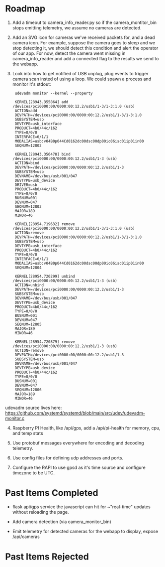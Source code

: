 Roadmap
=======

1) Add a timeout to camera_info_reader.py so if the camera_montitor_bin stops emitting telemetry, we assume no cameras
   are detected.

2) Add an SVG icon for cameras we've received packets for, and a dead camera icon.  For example, suppose the camera
   goes to sleep and we stop detecting it, we should detect this condition and alert the operator of our app. For now,
   detect the camera went missing in camera_info_reader and add a connected flag to the results we send to the webapp.

3) Look into how to get notified of USB unplug, plug events to trigger camera scan insted of using
   a loop.  We could spawn a process and monitor it's stdout:

        udevadm monitor --kernel --property

        KERNEL[28943.355864] add      /devices/pci0000:00/0000:00:12.2/usb1/1-3/1-3:1.0 (usb)
        ACTION=add
        DEVPATH=/devices/pci0000:00/0000:00:12.2/usb1/1-3/1-3:1.0
        SUBSYSTEM=usb
        DEVTYPE=usb_interface
        PRODUCT=4b0/44c/162
        TYPE=0/0/0
        INTERFACE=6/1/1
        MODALIAS=usb:v04B0p044Cd0162dc00dsc00dp00ic06isc01ip01in00
        SEQNUM=12802

        KERNEL[28943.356478] bind     /devices/pci0000:00/0000:00:12.2/usb1/1-3 (usb)
        ACTION=bind
        DEVPATH=/devices/pci0000:00/0000:00:12.2/usb1/1-3
        SUBSYSTEM=usb
        DEVNAME=/dev/bus/usb/001/047
        DEVTYPE=usb_device
        DRIVER=usb
        PRODUCT=4b0/44c/162
        TYPE=0/0/0
        BUSNUM=001
        DEVNUM=047
        SEQNUM=12803
        MAJOR=189
        MINOR=46

        KERNEL[28954.719632] remove   /devices/pci0000:00/0000:00:12.2/usb1/1-3/1-3:1.0 (usb)
        ACTION=remove
        DEVPATH=/devices/pci0000:00/0000:00:12.2/usb1/1-3/1-3:1.0
        SUBSYSTEM=usb
        DEVTYPE=usb_interface
        PRODUCT=4b0/44c/162
        TYPE=0/0/0
        INTERFACE=6/1/1
        MODALIAS=usb:v04B0p044Cd0162dc00dsc00dp00ic06isc01ip01in00
        SEQNUM=12804

        KERNEL[28954.720299] unbind   /devices/pci0000:00/0000:00:12.2/usb1/1-3 (usb)
        ACTION=unbind
        DEVPATH=/devices/pci0000:00/0000:00:12.2/usb1/1-3
        SUBSYSTEM=usb
        DEVNAME=/dev/bus/usb/001/047
        DEVTYPE=usb_device
        PRODUCT=4b0/44c/162
        TYPE=0/0/0
        BUSNUM=001
        DEVNUM=047
        SEQNUM=12805
        MAJOR=189
        MINOR=46

        KERNEL[28954.720879] remove   /devices/pci0000:00/0000:00:12.2/usb1/1-3 (usb)
        ACTION=remove
        DEVPATH=/devices/pci0000:00/0000:00:12.2/usb1/1-3
        SUBSYSTEM=usb
        DEVNAME=/dev/bus/usb/001/047
        DEVTYPE=usb_device
        PRODUCT=4b0/44c/162
        TYPE=0/0/0
        BUSNUM=001
        DEVNUM=047
        SEQNUM=12806
        MAJOR=189
        MINOR=46

udevadm source lives here:
    https://github.com/systemd/systemd/blob/main/src/udev/udevadm-monitor.c

4) Raspberry PI Health, like /api/gps, add a /api/pi-health for memory, cpu, and temp stats

5) Use protobuf messages everywhere for encoding and decoding telemetry.

6) Use config files for defining udp addresses and ports.

7) Configure the RAPI to use gpsd as it's time source and configure timezone to be UTC.



Past Items Completed
====================

* flask api/gps service the javascript can hit for ~"real-time" updates without
reloading the page.

* Add camera detection (via camera_monitor_bin)

* Emit telemetry for detected cameras for the webapp to display, expose /api/cameras

Past Items Rejected
====================

